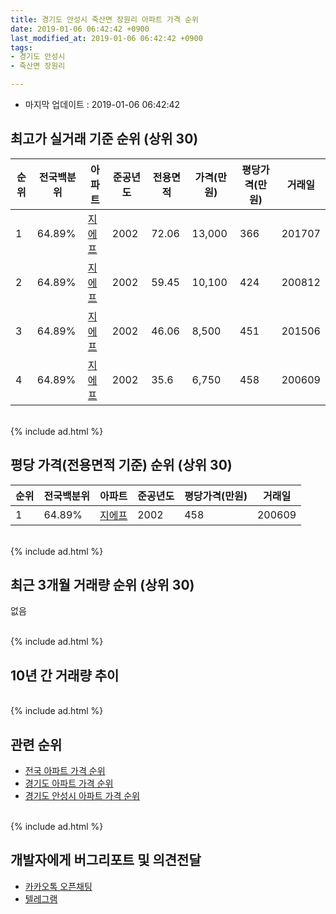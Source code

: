```yaml
---
title: 경기도 안성시 죽산면 장원리 아파트 가격 순위
date: 2019-01-06 06:42:42 +0900
last_modified_at: 2019-01-06 06:42:42 +0900
tags:
- 경기도 안성시
- 죽산면 장원리

---
```


* 마지막 업데이트 : 2019-01-06 06:42:42

## 최고가 실거래 기준 순위 (상위 30)


|순위|전국백분위|아파트|준공년도|전용면적|가격(만원)|평당가격(만원)|거래일|
|---|---|---|---|---|---|---|---|
|1|64.89%|[지에프](https://search.naver.com/search.naver?query=%EA%B2%BD%EA%B8%B0%EB%8F%84+%EC%95%88%EC%84%B1%EC%8B%9C+%EC%A3%BD%EC%82%B0%EB%A9%B4+%EC%9E%A5%EC%9B%90%EB%A6%AC+%EC%A7%80%EC%97%90%ED%94%84)|2002|72.06|13,000|366|201707|
|2|64.89%|[지에프](https://search.naver.com/search.naver?query=%EA%B2%BD%EA%B8%B0%EB%8F%84+%EC%95%88%EC%84%B1%EC%8B%9C+%EC%A3%BD%EC%82%B0%EB%A9%B4+%EC%9E%A5%EC%9B%90%EB%A6%AC+%EC%A7%80%EC%97%90%ED%94%84)|2002|59.45|10,100|424|200812|
|3|64.89%|[지에프](https://search.naver.com/search.naver?query=%EA%B2%BD%EA%B8%B0%EB%8F%84+%EC%95%88%EC%84%B1%EC%8B%9C+%EC%A3%BD%EC%82%B0%EB%A9%B4+%EC%9E%A5%EC%9B%90%EB%A6%AC+%EC%A7%80%EC%97%90%ED%94%84)|2002|46.06|8,500|451|201506|
|4|64.89%|[지에프](https://search.naver.com/search.naver?query=%EA%B2%BD%EA%B8%B0%EB%8F%84+%EC%95%88%EC%84%B1%EC%8B%9C+%EC%A3%BD%EC%82%B0%EB%A9%B4+%EC%9E%A5%EC%9B%90%EB%A6%AC+%EC%A7%80%EC%97%90%ED%94%84)|2002|35.6|6,750|458|200609|


<br>
{% include ad.html %}
<br>

## 평당 가격(전용면적 기준) 순위 (상위 30)


|순위|전국백분위|아파트|준공년도|평당가격(만원)|거래일|
|---|---|---|---|---|---|
|1|64.89%|[지에프](https://search.naver.com/search.naver?query=%EA%B2%BD%EA%B8%B0%EB%8F%84+%EC%95%88%EC%84%B1%EC%8B%9C+%EC%A3%BD%EC%82%B0%EB%A9%B4+%EC%9E%A5%EC%9B%90%EB%A6%AC+%EC%A7%80%EC%97%90%ED%94%84)|2002|458|200609|


<br>
{% include ad.html %}
<br>

## 최근 3개월 거래량 순위 (상위 30)

없음

<br>
{% include ad.html %}
<br>

## 10년 간 거래량 추이


<div style="width:100%;">
    <canvas id="deal_progress" height="250"></canvas>
</div>

<script>
new Chart(document.getElementById("deal_progress"), {
    type: 'line',
    data: {
        labels: ['200901','200902','200903','200904','200905','200906','200907','200908','200909','200910','200911','200912','201001','201002','201003','201004','201005','201006','201007','201008','201009','201010','201011','201012','201101','201102','201103','201104','201105','201106','201107','201108','201109','201110','201111','201112','201201','201202','201203','201204','201205','201206','201207','201208','201209','201210','201211','201212','201301','201302','201303','201304','201305','201306','201307','201308','201309','201310','201311','201312','201401','201402','201403','201404','201405','201406','201407','201408','201409','201410','201411','201412','201501','201502','201503','201504','201505','201506','201507','201508','201509','201510','201511','201512','201601','201602','201603','201604','201605','201606','201607','201608','201609','201610','201611','201612','201701','201702','201703','201704','201705','201706','201707','201708','201709','201710','201711','201712','201801','201802','201803','201804','201805','201806','201807','201808','201809','201810','201811','201812','201901'],
        datasets: [{
            label: '실거래 수',
            pointRadius: 1,
            data: [0, 3, 2, 1, 3, 3, 1, 0, 1, 10, 2, 4, 0, 0, 4, 2, 4, 5, 5, 5, 3, 6, 13, 10, 0, 1, 1, 11, 5, 5, 0, 8, 4, 5, 9, 7, 0, 9, 8, 6, 2, 2, 0, 0, 0, 2, 1, 2, 1, 2, 2, 2, 0, 1, 0, 0, 0, 2, 3, 1, 1, 4, 3, 3, 13, 22, 11, 11, 5, 5, 2, 4, 7, 1, 11, 6, 5, 4, 4, 4, 2, 5, 5, 2, 1, 0, 5, 4, 3, 2, 1, 2, 1, 2, 2, 1, 1, 3, 2, 1, 3, 4, 3, 3, 0, 1, 3, 3, 1, 1, 3, 0, 1, 0, 1, 1, 0, 2, 0, 0, 0],
            borderColor: "rgba(255, 201, 14, 1)",
            backgroundColor: "rgba(255, 201, 14, 0.5)",
            fill: true,
        }]
    },
    options: {
        responsive: true,
        title: {
            display: true,
            text: '10년간 거래량 추이'
        },
        tooltips: {
            mode: 'index',
            intersect: false,
        },
        hover: {
            mode: 'nearest',
            intersect: true
        },
        scales: {
            xAxes: [{
                display: true,
                scaleLabel: {
                    display: true,
                    labelString: '년/월'
                }
            }],
            yAxes: [{
                display: true,
                ticks: {
                    suggestedMin: 0,
                },
                scaleLabel: {
                    display: true,
                    labelString: '실거래 수'
                }
            }]
        }
    }
});

</script>


<br>
{% include ad.html %}
<br>

## 관련 순위

- [전국 아파트 가격 순위](https://inasie.github.io/apt-ranking/전국)
- [경기도 아파트 가격 순위](https://inasie.github.io/apt-ranking/경기도)
- [경기도 안성시 아파트 가격 순위](https://inasie.github.io/apt-ranking/경기도-안성시)


<br>
{% include ad.html %}
<br>

## 개발자에게 버그리포트 및 의견전달

- [카카오톡 오픈채팅](https://open.kakao.com/o/gLJUAP4)
- [텔레그램](https://t.me/inasie)


